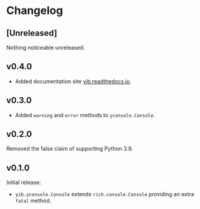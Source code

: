# Changelog

## [Unreleased]

Nothing noticeable unreleased.

## v0.4.0

- Added documentation site [yib.readthedocs.io](https://yib.readthedocs.io).

## v0.3.0

- Added `warning` and `error` methods to `yconsole.Console`.

## v0.2.0

Removed the false claim of supporting Python 3.9.

## v0.1.0

Initial release:

- `yib.yconsole.Console` extends `rich.console.Console` providing an extra `fatal` method.
